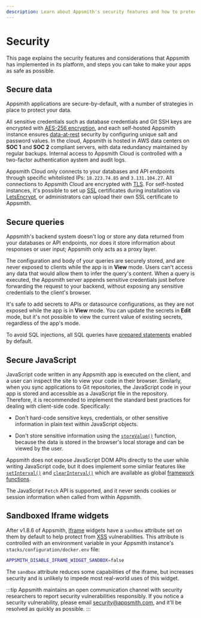 ```yaml
---
description: Learn about Appsmith's security features and how to protect your data on the Appsmith platform.
---
```

# Security

This page explains the security features and considerations that Appsmith has implemented in its platform, and steps you can take to make your apps as safe as possible.

## Secure data

Appsmith applications are secure-by-default, with a number of strategies in place to protect your data.

All sensitive credentials such as database credentials and Git SSH keys are encrypted with [AES-256 encryption](https://en.wikipedia.org/wiki/Advanced\_Encryption\_Standard), and each self-hosted Appsmith instance ensures [data-at-rest](https://en.wikipedia.org/wiki/Data\_at\_rest) security by configuring unique salt and password values. In the cloud, Appsmith is hosted in AWS data centers on **SOC 1** and **SOC 2** compliant servers, with data redundancy maintained by regular backups. Internal access to Appsmith Cloud is controlled with a two-factor authentication aystem and audit logs.

Appsmith Cloud only connects to your databases and API endpoints through specific whitelisted IPs: `18.223.74.85` and `3.131.104.27`. All connections to Appsmith Cloud are encrypted with [TLS](https://en.wikipedia.org/wiki/Public\_key\_certificate). For self-hosted instances, it's possible to set up [SSL](https://en.wikipedia.org/wiki/Public\_key\_certificate) certificates during installation via [LetsEncrypt](https://letsencrypt.org/), or administrators can upload their own SSL certificate to Appsmith.

## Secure queries

Appsmith's backend system doesn't log or store any data returned from your databases or API endpoints, nor does it store information about responses or user input; Appsmith only acts as a proxy layer.

The configuration and body of your queries are securely stored, and are never exposed to clients while the app is in **View** mode. Users can't access any data that would allow them to infer the query's content. When a query is executed, the Appsmith server appends sensitive credentials just before forwarding the request to your backend, without exposing any sensitive credentials to the client's browser.

It's safe to add secrets to APIs or datasource configurations, as they are not exposed while the app is in **View** mode. You can update the secrets in **Edit** mode, but it's not possible to view the current value of existing secrets, regardless of the app's mode.

To avoid SQL injections, all SQL queries have [prepared statements](/connect-data/concepts/how-to-use-prepared-statements) enabled by default.

## Secure JavaScript

JavaScript code written in any Appsmith app is executed on the client, and a user can inspect the site to view your code in their browser. Similarly, when you sync applications to Git repositories, the JavaScript code in your app is stored and accessible as a JavaScript file in the repository. Therefore, it is recommended to implement the standard best practices for dealing with client-side code. Specifically:

* Don't hard-code sensitive keys, credentials, or other sensitive information in plain text within JavaScript objects.

* Don't store sensitive information using the [`storeValue()`](/reference/appsmith-framework/widget-actions/store-value) function, because the data is stored in the browser's local storage and can be viewed by the user.

Appsmith does not expose JavaScript DOM APIs directly to the user while writing JavaScript code, but it does implement some simliar features like [`setInterval()`](/reference/appsmith-framework/widget-actions/intervals-time-events#setinterval) and [`clearInterval()`](/reference/appsmith-framework/widget-actions/intervals-time-events#clearinterval) which are available as global [framework functions](/reference/appsmith-framework/widget-actions).

The JavaScript `Fetch` API is supported, and it never sends cookies or session information when called from within Appsmith.

## Sandboxed Iframe widgets

After v1.8.6 of Appsmith, [Iframe](/reference/widgets/iframe/) widgets have a `sandbox` attribute set on them by default to help protect from [XSS](https://en.wikipedia.org/wiki/Cross-site_scripting) vulnerabilities. This attribute is controlled with an environment variable in your Appsmith instance's `stacks/configuration/docker.env` file:

```sh
APPSMITH_DISABLE_IFRAME_WIDGET_SANDBOX=false
```

The `sandbox` attribute reduces some capabilities of the iframe, but increases security and is unlikely to impede most real-world uses of this widget.

:::tip
Appsmith maintains an open communication channel with security researchers to report security vulnerabilities responsibly. If you notice a security vulnerability, please email [security@appsmith.com](mailto:security@appsmith.com), and it'll be resolved as quickly as possible.
:::
